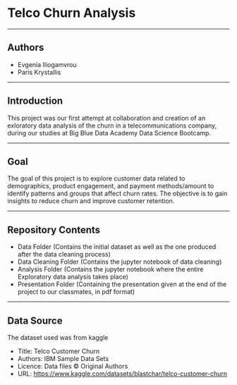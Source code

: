 # Telco Churn Analysis

-------
## Authors
- Evgenia Iliogamvrou
- Paris Krystallis

------------
## Introduction
This project was our first attempt at collaboration and creation of an exloratory data analysis of the churn in a telecommunications company, during our studies at Big Blue Data Academy Data Science Bootcamp.

---------
## Goal
The goal of this project is to explore customer data related to demographics, product engagement, and payment methods/amount to identify patterns and groups that affect churn rates. The objective is to gain insights to reduce churn and improve customer retention.

-------------------
## Repository Contents
- Data Folder (Contains the initial dataset as well as the one produced after the data cleaning process)
- Data Cleaning Folder (Contains the jupyter notebook of data cleaning)
- Analysis Folder (Contains the jupyter notebook where the entire Exploratory data analysis takes place)
- Presentation Folder (Containing the presentation given at the end of the project to our classmates, in pdf format)

-----------
## Data Source
The dataset used was from kaggle
- Title: Telco Customer Churn
- Authors: IBM Sample Data Sets
- Licence: Data files © Original Authors
- URL: https://www.kaggle.com/datasets/blastchar/telco-customer-churn



